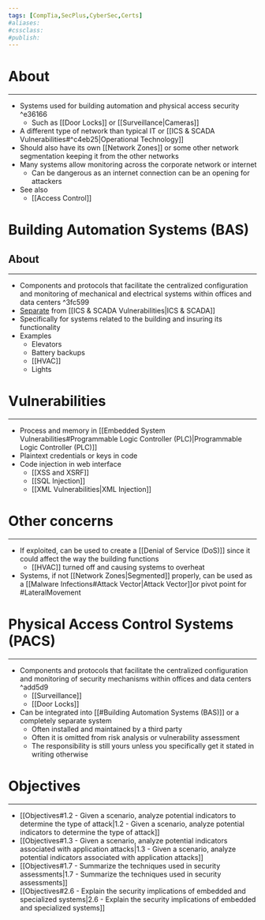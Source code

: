 ```yaml
---
tags: [CompTia,SecPlus,CyberSec,Certs]
#aliases:
#cssclass:
#publish:
---
```


# About
---
- Systems used for building automation and physical access security ^e36166
	- Such as [[Door Locks]] or [[Surveillance|Cameras]]
- A different type of network than typical IT or [[ICS & SCADA Vulnerabilities#^c4eb25|Operational Technology]] 
- Should also have its own [[Network Zones]] or some other network segmentation keeping it from the other networks
- Many systems allow monitoring across the corporate network or internet
	- Can be dangerous as an internet connection can be an opening for attackers
- See also
	- [[Access Control]]
 
# Building Automation Systems (BAS)

## About
---
- Components and protocols that facilitate the centralized configuration and monitoring of mechanical and electrical systems within offices and data centers ^3fc599
- <u>Separate</u> from [[ICS & SCADA Vulnerabilities|ICS & SCADA]]
- Specifically for systems related to the building and insuring its functionality
- Examples
	- Elevators
	- Battery backups
	- [[HVAC]]
	- Lights

# Vulnerabilities
---
- Process and memory in [[Embedded System Vulnerabilities#Programmable Logic Controller (PLC)|Programmable Logic Controller (PLC)]]
- Plaintext credentials or keys in code
- Code injection in web interface
	- [[XSS and XSRF]]
	- [[SQL Injection]]
	- [[XML Vulnerabilities|XML Injection]]

# Other concerns
---
- If exploited, can be used to create a [[Denial of Service (DoS)]] since it could affect the way the building functions
	- [[HVAC]] turned off and causing systems to overheat
- Systems, if not [[Network Zones|Segmented]] properly, can be used as a [[Malware Infections#Attack Vector|Attack Vector]]or pivot point for #LateralMovement

# Physical Access Control Systems (PACS)
---
- Components and protocols that facilitate the centralized configuration and monitoring of security mechanisms within offices and data centers ^add5d9
	- [[Surveillance]]
	- [[Door Locks]]
- Can be integrated into [[#Building Automation Systems (BAS)]] or a completely separate system
	- Often installed and maintained by a third party
	- Often it is omitted from risk analysis or vulnerability assessment
	- The responsibility is still yours unless you specifically get it stated in writing otherwise

# Objectives
---
- [[Objectives#1.2 - Given a scenario, analyze potential indicators to determine the type of attack|1.2 - Given a scenario, analyze potential indicators to determine the type of attack]]
- [[Objectives#1.3 - Given a scenario, analyze potential indicators associated with application attacks|1.3 - Given a scenario, analyze potential indicators associated with application attacks]]
- [[Objectives#1.7 - Summarize the techniques used in security assessments|1.7 - Summarize the techniques used in security assessments]]
- [[Objectives#2.6 - Explain the security implications of embedded and specialized systems|2.6 - Explain the security implications of embedded and specialized systems]]